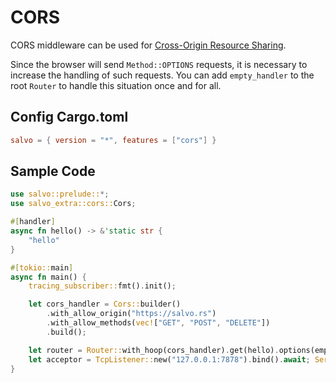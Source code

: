 # CORS

CORS middleware can be used for [Cross-Origin Resource Sharing](https://developer.mozilla.org/zh-CN/docs/Web/HTTP/CORS).

Since the browser will send `Method::OPTIONS` requests, it is necessary to increase the handling of such requests. You can add `empty_handler` to the root `Router` to handle this situation once and for all.

## Config Cargo.toml

```toml
salvo = { version = "*", features = ["cors"] }
```

## Sample Code

```rust
use salvo::prelude::*;
use salvo_extra::cors::Cors;

#[handler]
async fn hello() -> &'static str {
    "hello"
}

#[tokio::main]
async fn main() {
    tracing_subscriber::fmt().init();

    let cors_handler = Cors::builder()
        .with_allow_origin("https://salvo.rs")
        .with_allow_methods(vec!["GET", "POST", "DELETE"])
        .build();

    let router = Router::with_hoop(cors_handler).get(hello).options(empty_handler);
    let acceptor = TcpListener::new("127.0.0.1:7878").bind().await; Server::new(acceptor).serve(router).await;
}
```